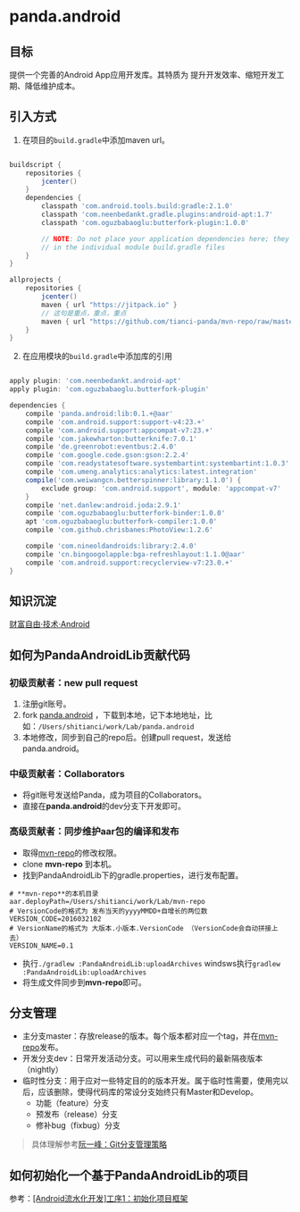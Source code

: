 # panda.android
## 目标
提供一个完善的Android App应用开发库。其特质为 提升开发效率、缩短开发工期、降低维护成本。

## 引入方式
1. 在项目的`build.gradle`中添加maven url。
```gradle

buildscript {
    repositories {
        jcenter()
    }
    dependencies {
        classpath 'com.android.tools.build:gradle:2.1.0'
        classpath 'com.neenbedankt.gradle.plugins:android-apt:1.7'
        classpath 'com.oguzbabaoglu:butterfork-plugin:1.0.0'

        // NOTE: Do not place your application dependencies here; they belong
        // in the individual module build.gradle files
    }
}

allprojects {
    repositories {
        jcenter()
        maven { url "https://jitpack.io" }
        // 这句是重点，重点，重点
        maven { url "https://github.com/tianci-panda/mvn-repo/raw/master/" }
    }
}
```

2. 在应用模块的`build.gradle`中添加库的引用
```gradle

apply plugin: 'com.neenbedankt.android-apt'
apply plugin: 'com.oguzbabaoglu.butterfork-plugin'

dependencies {
    compile 'panda.android:lib:0.1.+@aar'
    compile 'com.android.support:support-v4:23.+'
    compile 'com.android.support:appcompat-v7:23.+'
    compile 'com.jakewharton:butterknife:7.0.1'
    compile 'de.greenrobot:eventbus:2.4.0'
    compile 'com.google.code.gson:gson:2.2.4'
    compile 'com.readystatesoftware.systembartint:systembartint:1.0.3'
    compile 'com.umeng.analytics:analytics:latest.integration'
    compile('com.weiwangcn.betterspinner:library:1.1.0') {
        exclude group: 'com.android.support', module: 'appcompat-v7'
    }
    compile 'net.danlew:android.joda:2.9.1'
    compile 'com.oguzbabaoglu:butterfork-binder:1.0.0'
    apt 'com.oguzbabaoglu:butterfork-compiler:1.0.0'
    compile 'com.github.chrisbanes:PhotoView:1.2.6'

    compile 'com.nineoldandroids:library:2.4.0'
    compile 'cn.bingoogolapple:bga-refreshlayout:1.1.0@aar'
    compile 'com.android.support:recyclerview-v7:23.0.+'
}
```


## 知识沉淀
[财富自由·技术·Android](http://www.jianshu.com/notebooks/1357264/latest)

## 如何为PandaAndroidLib贡献代码

### 初级贡献者：new pull request
1. 注册git账号。
2. fork [panda.android](https://github.com/tianci/panda.android) ，下载到本地，记下本地地址，比如：`/Users/shitianci/work/Lab/panda.android`
3. 本地修改，同步到自己的repo后。创建pull request，发送给panda.android。


### 中级贡献者：Collaborators
- 将git账号发送给Panda，成为项目的Collaborators。
- 直接在**panda.android**的dev分支下开发即可。


### 高级贡献者：同步维护aar包的编译和发布
- 取得[mvn-repo](https://github.com/tianci-panda/mvn-repo/)的修改权限。
- clone **mvn-repo** 到本机。
- 找到PandaAndroidLib下的gradle.properties，进行发布配置。
```
# **mvn-repo**的本机目录
aar.deployPath=/Users/shitianci/work/Lab/mvn-repo
# VersionCode的格式为 发布当天的yyyyMMDD+自增长的两位数
VERSION_CODE=2016032102
# VersionName的格式为 大版本.小版本.VersionCode （VersionCode会自动拼接上去）
VERSION_NAME=0.1
```
- 执行`./gradlew :PandaAndroidLib:uploadArchives` windsws执行`gradlew :PandaAndroidLib:uploadArchives`
- 将生成文件同步到**mvn-repo**即可。


## 分支管理
- 主分支master：存放release的版本。每个版本都对应一个tag，并在[mvn-repo](https://github.com/tianci-panda/mvn-repo/)发布。
- 开发分支dev：日常开发活动分支。可以用来生成代码的最新隔夜版本（nightly）
- 临时性分支：用于应对一些特定目的的版本开发。属于临时性需要，使用完以后，应该删除，使得代码库的常设分支始终只有Master和Develop。
	- 功能（feature）分支
	- 预发布（release）分支
	- 修补bug（fixbug）分支

>具体理解参考[阮一峰：Git分支管理策略](http://blog.jobbole.com/23398/)


## 如何初始化一个基于PandaAndroidLib的项目
参考：[[Android流水化开发]工序1：初始化项目框架](http://www.jianshu.com/p/1d0afecab1fb)
